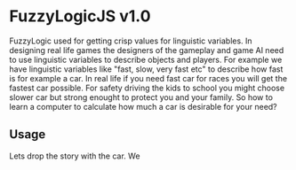 # FuzzyLogicJS v1.0
FuzzyLogic used for getting crisp values for linguistic variables.
In designing real life games the designers of the gameplay and game AI need to use linguistic 
variables to describe objects and players. For example we have linguistic variables like "fast, 
slow, very fast etc" to describe how fast is for example a car. In real life if you need fast car 
for races you will get the fastest car possible. For safety driving the kids to school you might 
choose slower car but strong enought to protect you and your family. So how to learn a computer 
to calculate how much a car is desirable for your need?


## Usage
Lets drop the story with the car. We

